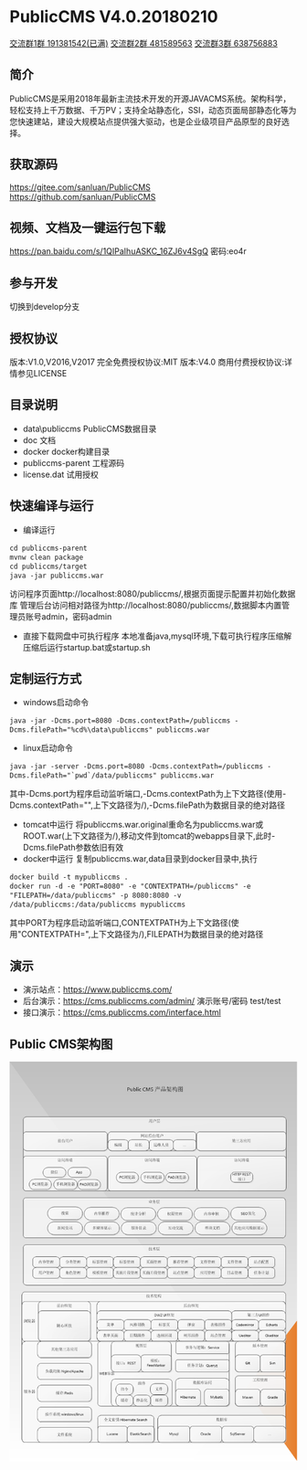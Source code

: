 # PublicCMS V4.0.20180210

<a target="_blank" href="//shang.qq.com/wpa/qunwpa?idkey=89ffe8cd3abc04f6794965a330b0a278fdbc31f53e46fd5ee1c4f54ed43a6b28">交流群1群 191381542(已满)</a>
<a target="_blank" href="//shang.qq.com/wpa/qunwpa?idkey=088c921c4eb74328eef0192bac1e63c7228eb31b0524a373d40cdd907ddd2d3c">交流群2群 481589563</a>
<a target="_blank" href="//shang.qq.com/wpa/qunwpa?idkey=8b1c7e07973d9f9553c0b8d5f8410107c02456bf6b4674dc7e4d113266ee8e03">交流群3群 638756883</a>

## 简介

PublicCMS是采用2018年最新主流技术开发的开源JAVACMS系统。架构科学，轻松支持上千万数据、千万PV；支持全站静态化，SSI，动态页面局部静态化等为您快速建站，建设大规模站点提供强大驱动，也是企业级项目产品原型的良好选择。

## 获取源码

https://gitee.com/sanluan/PublicCMS
https://github.com/sanluan/PublicCMS

## 视频、文档及一键运行包下载

https://pan.baidu.com/s/1QIPaIhuASKC_16ZJ6v4SgQ 密码:eo4r

## 参与开发

切换到develop分支

## 授权协议

版本:V1.0,V2016,V2017 完全免费授权协议:MIT
版本:V4.0 商用付费授权协议:详情参见LICENSE

## 目录说明

* data\publiccms	PublicCMS数据目录
* doc			文档
* docker  docker构建目录
* publiccms-parent	工程源码
* license.dat 试用授权

## 快速编译与运行

* 编译运行

```
cd publiccms-parent
mvnw clean package
cd publiccms/target
java -jar publiccms.war
```
访问程序页面http://localhost:8080/publiccms/,根据页面提示配置并初始化数据库
管理后台访问相对路径为http://localhost:8080/publiccms/,数据脚本内置管理员账号admin，密码admin
* 直接下载网盘中可执行程序
本地准备java,mysql环境,下载可执行程序压缩解压缩后运行startup.bat或startup.sh

## 定制运行方式

* windows启动命令

```
java -jar -Dcms.port=8080 -Dcms.contextPath=/publiccms -Dcms.filePath="%cd%\data\publiccms" publiccms.war
```
* linux启动命令
```
java -jar -server -Dcms.port=8080 -Dcms.contextPath=/publiccms -Dcms.filePath="`pwd`/data/publiccms" publiccms.war
```
其中-Dcms.port为程序启动监听端口,-Dcms.contextPath为上下文路径(使用-Dcms.contextPath="",上下文路径为/),-Dcms.filePath为数据目录的绝对路径
* tomcat中运行
将publiccms.war.original重命名为publiccms.war或ROOT.war(上下文路径为/),移动文件到tomcat的webapps目录下,此时-Dcms.filePath参数依旧有效
* docker中运行
复制publiccms.war,data目录到docker目录中,执行
```
docker build -t mypubliccms .
docker run -d -e "PORT=8080" -e "CONTEXTPATH=/publiccms" -e "FILEPATH=/data/publiccms" -p 8080:8080 -v /data/publiccms:/data/publiccms mypubliccms

```
其中PORT为程序启动监听端口,CONTEXTPATH为上下文路径(使用"CONTEXTPATH=",上下文路径为/),FILEPATH为数据目录的绝对路径

## 演示

* 演示站点：https://www.publiccms.com/
* 后台演示：https://cms.publiccms.com/admin/ 演示账号/密码 test/test
* 接口演示：https://cms.publiccms.com/interface.html


## Public CMS架构图

![](doc/structure.png)